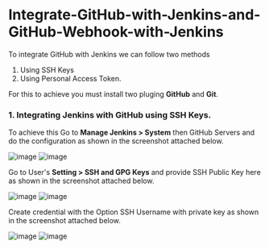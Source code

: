 # Integrate-GitHub-with-Jenkins-and-GitHub-Webhook-with-Jenkins

To integrate GitHub with Jenkins we can follow two methods

1. Using SSH Keys
2. Using Personal Access Token.

For this to achieve you must install two pluging **GitHub** and **Git**.

### 1. Integrating Jenkins with GitHub using SSH Keys.

To achieve this Go to **Manage Jenkins > System** then GitHub Servers and do the configuration as shown in the screenshot attached below.

![image](https://github.com/user-attachments/assets/dc9b4e6b-b006-4dec-b11d-24ac054c7df2)
![image](https://github.com/user-attachments/assets/91ed169c-288d-4afc-84fb-3699edfee6ed)

Go to User's **Setting > SSH and GPG Keys** and provide SSH Public Key here as shown in the screenshot attached below.

![image](https://github.com/user-attachments/assets/7212e1c2-3232-4cf2-a8cf-d7fb84f82244)
![image](https://github.com/user-attachments/assets/d28c539a-148d-4335-b89f-5427bb424294)

Create credential with the Option SSH Username with private key as shown in the screenshot attached below.

![image](https://github.com/user-attachments/assets/705c5810-d620-4f11-b4b1-5d904ecbb0c8)
![image](https://github.com/user-attachments/assets/73855d11-82aa-4b7c-9b64-900b3e09fe40)
